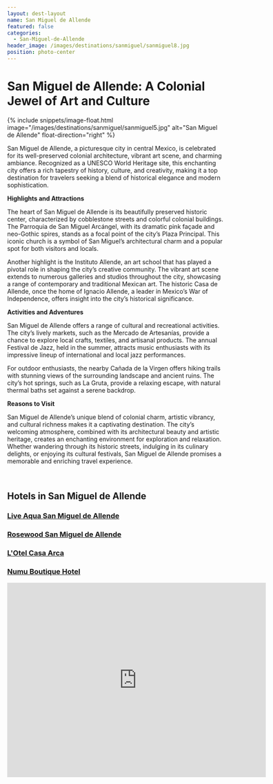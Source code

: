 ```yaml
---
layout: dest-layout
name: San Miguel de Allende
featured: false
categories:
  - San-Miguel-de-Allende
header_image: /images/destinations/sanmiguel/sanmiguel8.jpg
position: photo-center
---
```

# **San Miguel de Allende: A Colonial Jewel of Art and Culture**

{% include snippets/image-float.html image="/images/destinations/sanmiguel/sanmiguel5.jpg" alt="San Miguel de Allende" float-direction="right" %}

San Miguel de Allende, a picturesque city in central Mexico, is celebrated for its well-preserved colonial architecture, vibrant art scene, and charming ambiance. Recognized as a UNESCO World Heritage site, this enchanting city offers a rich tapestry of history, culture, and creativity, making it a top destination for travelers seeking a blend of historical elegance and modern sophistication.

**Highlights and Attractions**

The heart of San Miguel de Allende is its beautifully preserved historic center, characterized by cobblestone streets and colorful colonial buildings. The Parroquia de San Miguel Arcángel, with its dramatic pink façade and neo-Gothic spires, stands as a focal point of the city’s Plaza Principal. This iconic church is a symbol of San Miguel’s architectural charm and a popular spot for both visitors and locals.

Another highlight is the Instituto Allende, an art school that has played a pivotal role in shaping the city’s creative community. The vibrant art scene extends to numerous galleries and studios throughout the city, showcasing a range of contemporary and traditional Mexican art. The historic Casa de Allende, once the home of Ignacio Allende, a leader in Mexico’s War of Independence, offers insight into the city’s historical significance.

**Activities and Adventures**

San Miguel de Allende offers a range of cultural and recreational activities. The city’s lively markets, such as the Mercado de Artesanías, provide a chance to explore local crafts, textiles, and artisanal products. The annual Festival de Jazz, held in the summer, attracts music enthusiasts with its impressive lineup of international and local jazz performances.

For outdoor enthusiasts, the nearby Cañada de la Virgen offers hiking trails with stunning views of the surrounding landscape and ancient ruins. The city’s hot springs, such as La Gruta, provide a relaxing escape, with natural thermal baths set against a serene backdrop.

**Reasons to Visit**

San Miguel de Allende’s unique blend of colonial charm, artistic vibrancy, and cultural richness makes it a captivating destination. The city’s welcoming atmosphere, combined with its architectural beauty and artistic heritage, creates an enchanting environment for exploration and relaxation. Whether wandering through its historic streets, indulging in its culinary delights, or enjoying its cultural festivals, San Miguel de Allende promises a memorable and enriching travel experience.

&nbsp;  
## Hotels in San Miguel de Allende

<section class='grid'>

<div class="col-3_sm-4_xs-6 padded-1">
    <a href="/hotels/liveaqua">
        <div class="bg-image square" style="background-image:url('/images/hotels/liveaquasma/liveaquasma1.jpg')">  </div>
        <h3 class='center'>Live Aqua San Miguel de Allende</h3>        
    </a>  
</div>
<div class="col-3_sm-4_xs-6 padded-1">
    <a href="/hotels/rosewoodsma">
        <div class="bg-image square" style="background-image:url('/images/hotels/rosewoodsma/rosewoodsma2.webp')">  </div>
        <h3 class='center'>Rosewood San Miguel de Allende</h3>        
    </a>  
</div>

<div class="col-3_sm-4_xs-6 padded-1">
    <a href="/hotels/lotel">
        <div class="bg-image square" style="background-image:url('/images/hotels/lotel/lotel1.jpg')"></div>
        <h3 class='center'>L'Otel Casa Arca</h3>        
    </a>  
</div>

<div class="col-3_sm-4_xs-6 padded-1">
    <a href="/hotels/numu">
        <div class="bg-image square" style="background-image:url('/images/hotels/numu/numu1.jpg')"></div>
        <h3 class='center'>Numu Boutique Hotel</h3>        
    </a>  
</div>

<div class='map-container center margin-1'>

<iframe src="https://www.google.com/maps/embed?pb=!1m18!1m12!1m3!1d59632.13222136659!2d-100.78646261745648!3d20.91198719012081!2m3!1f0!2f0!3f0!3m2!1i1024!2i768!4f13.1!3m3!1m2!1s0x842b51af9871bc0f%3A0x653101031d07b0a4!2sSan%20Miguel%20de%20Allende%2C%20Gto.%2C%20M%C3%A9xico!5e0!3m2!1ses!2ses!4v1739389970564!5m2!1ses!2ses" width="600" height="450" style="border:0;" allowfullscreen="" loading="lazy" referrerpolicy="no-referrer-when-downgrade"></iframe>

</div>

</section>